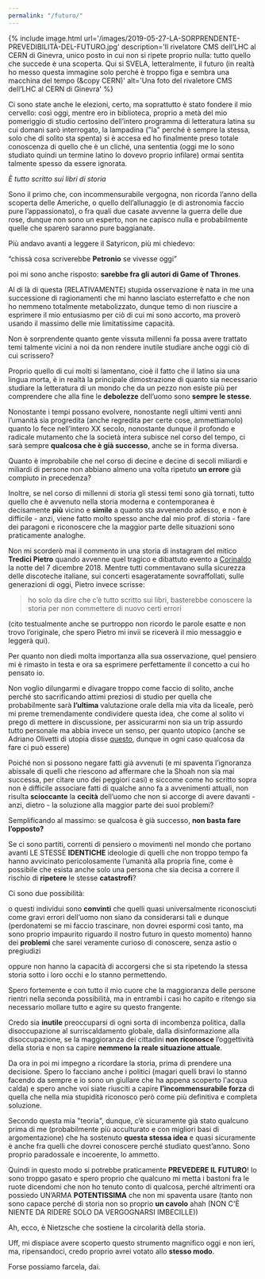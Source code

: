 ```yaml
---
permalink: "/futuro/"
---
```

{% include image.html url='/images/2019-05-27-LA-SORPRENDENTE-PREVEDIBILITÀ-DEL-FUTURO.jpg' description='Il rivelatore CMS dell’LHC al CERN di Ginevra, unico posto in cui non si ripete proprio nulla: tutto quello che succede è una scoperta. Qui si SVELA, letteralmente, il futuro (in realtà ho messo questa immagine solo perché è troppo figa e sembra una macchina del tempo (&copy CERN)' alt='Una foto del rivaletore CMS dell’LHC al CERN di Ginevra' %}


Ci sono state anche le elezioni, certo, ma soprattutto è stato fondere il mio cervello: così oggi, mentre ero in biblioteca, proprio a metà del mio pomeriggio di studio certosino dell’intero programma di letteratura latina su cui domani sarò interrogato, la lampadina ("la" perché è sempre la stessa, solo che di solito sta spenta) si è accesa ed ho finalmente preso totale conoscenza di quello che è un cliché, una sententia (oggi me lo sono studiato quindi un termine latino lo dovevo proprio infilare) ormai sentita talmente spesso da essere ignorata.

_È tutto scritto sui libri di storia_

Sono il primo che, con incommensurabile vergogna, non ricorda l’anno della scoperta delle Americhe, o quello dell’allunaggio (e di astronomia faccio pure l’appassionato), o fra quali due casate avvenne la guerra delle due rose, dunque non sono un esperto, non ne capisco nulla e probabilmente quelle che sparerò saranno pure baggianate.


Più andavo avanti a leggere il Satyricon, più mi chiedevo:

“chissà cosa scriverebbe **Petronio** se vivesse oggi”

poi mi sono anche risposto: **sarebbe fra gli autori di Game of Thrones**.


Al di là di questa (RELATIVAMENTE) stupida osservazione è nata in me una successione di ragionamenti che mi hanno lasciato esterrefatto e che non ho nemmeno totalmente metabolizzato, dunque temo di non riuscire a esprimere il mio entusiasmo per ciò di cui mi sono accorto, ma proverò usando il massimo delle mie limitatissime capacità.


Non è sorprendente quanto gente vissuta millenni fa possa avere trattato temi talmente vicini a noi da non rendere inutile studiare anche oggi ciò di cui scrissero?


Proprio quello di cui molti si lamentano, cioè il fatto che il latino sia una lingua morta, è in realtà la principale dimostrazione di quanto sia necessario studiare la letteratura di un mondo che da un pezzo non esiste più per comprendere che alla fine le **debolezze** dell’uomo sono **sempre le stesse**.


Nonostante i tempi possano evolvere, nonostante negli ultimi venti anni l’umanità sia progredita (anche regredita per certe cose, ammettiamolo) quanto lo fece nell’intero XX secolo, nonostante dunque il profondo e radicale mutamento che la società intera subisce nel corso del tempo, ci sarà sempre **qualcosa che è già successo**, anche se in forma diversa.


Quanto è improbabile che nel corso di decine e decine di secoli miliardi e miliardi di persone non abbiano almeno una volta ripetuto **un errore** già compiuto in precedenza?


Inoltre, se nel corso di millenni di storia gli stessi temi sono già tornati, tutto quello che è avvenuto nella storia moderna e contemporanea è decisamente **più** vicino e **simile** a quanto sta avvenendo adesso, e non è difficile - anzi, viene fatto molto spesso anche dal mio prof. di storia - fare dei paragoni e riconoscere che la maggior parte delle situazioni sono praticamente analoghe.


Non mi scorderò mai il commento in una storia di instagram del mitico **Tredici Pietro** quando avvenne quel tragico e dibattuto evento a <a href="https://www.ilpost.it/tag/corinaldo/" rel="noopener" target="_blank">Corinaldo</a> la notte del 7 dicembre 2018. Mentre tutti commentavano sulla sicurezza delle discoteche italiane, sui concerti esageratamente sovraffollati, sulle generazioni di oggi, Pietro invece scrisse:

> ho solo da dire che c’è tutto scritto sui libri, basterebbe conoscere la storia per non commettere di nuovo certi errori

(cito testualmente anche se purtroppo non ricordo le parole esatte e non trovo l’originale, che spero Pietro mi invii se riceverà il mio messaggio e leggerà qui).

Per quanto non diedi molta importanza alla sua osservazione, quel pensiero mi è rimasto in testa e ora sa esprimere perfettamente il concetto a cui ho pensato io. 


Non voglio dilungarmi e divagare troppo come faccio di solito, anche perché sto sacrificando attimi preziosi di studio per quella che probabilmente sarà **l’ultima** valutazione orale della mia vita da liceale, però mi preme tremendamente condividere questa idea, che come al solito vi prego di mettere in discussione, per assicurarmi non sia un trip assurdo tutto personale ma abbia invece un senso, per quanto utopico (anche se Adriano Olivetti di utopia disse <a href="https://aforismi.meglio.it/aforisma.htm?id=e09d" rel="noopener" target="_blank">questo</a>, dunque in ogni caso qualcosa da fare ci può essere)

Poiché non si possono negare fatti già avvenuti (e mi spaventa l’ignoranza abissale di quelli che riescono ad affermare che la Shoah non sia mai successa, per citare uno dei peggiori casi) e siccome come ho scritto sopra non è difficile associare fatti di qualche anno fa a avvenimenti attuali, non risulta **scioccante** la **cecità** dell’uomo che non si accorge di avere davanti - anzi, dietro - la soluzione alla maggior parte dei suoi problemi?


Semplificando al massimo: se qualcosa è già successo, **non basta fare l’opposto?**


Se ci sono partiti, correnti di pensiero o movimenti nel mondo che portano avanti LE STESSE **IDENTICHE** ideologie di quelli che non troppo tempo fa hanno avvicinato pericolosamente l’umanità alla propria fine, come è possibile che esista anche solo una persona che sia decisa a correre il rischio di **ripetere** le stesse **catastrofi**?


Ci sono due possibilità:

o questi individui sono **convinti** che quelli quasi universalmente riconosciuti come gravi errori dell’uomo non siano da considerarsi tali e dunque (perdonatemi se mi faccio trascinare, non dovrei espormi così tanto, ma sono proprio impaurito riguardo il nostro futuro in questo momento) hanno dei **problemi** che sarei veramente curioso di conoscere, senza astio o pregiudizi


oppure non hanno la capacità di accorgersi che si sta ripetendo la stessa storia sotto i loro occhi e lo stanno permettendo.


Spero fortemente e con tutto il mio cuore che la maggioranza delle persone rientri nella seconda possibilità, ma in entrambi i casi ho capito e ritengo sia necessario mollare tutto e agire su questo frangente.


Credo sia **inutile** preoccuparsi di ogni sorta di incombenza politica, dalla disoccupazione al surriscaldamento globale, dalla disinformazione alla disoccupazione, se la maggioranza dei cittadini **non riconosce** l’oggettività della storia e non sa capire **nemmeno la reale situazione attuale**.

Da ora in poi mi impegno a ricordare la storia, prima di prendere una decisione. Spero lo facciano anche i politici (magari quelli bravi lo stanno facendo da sempre e io sono un giullare che ha appena scoperto l'acqua calda) e spero anche voi siate riusciti a capire **l’incommensurabile forza** di quella che nella mia stupidità riconosco però come più definitiva e completa soluzione.

Secondo questa mia "teoria", dunque, c’è sicuramente già stato qualcuno prima di me (probabilmente più acculturato e con migliori basi di argomentazione) che ha sostenuto **questa stessa idea** e quasi sicuramente è anche fra quelli che dovrei conoscere perché studiato quest’anno. Sono proprio paradossale e incoerente, lo ammetto.

Quindi in questo modo si potrebbe praticamente **PREVEDERE IL FUTURO**! Io sono troppo gasato e spero proprio che qualcuno mi metta i bastoni fra le ruote dicendomi che non ho tenuto conto di qualcosa, perché altrimenti ora possiedo UN’ARMA **POTENTISSIMA** che non mi spaventa usare (tanto non sono capace perché di storia non so proprio **un cavolo** ahah (NON C'È NIENTE DA RIDERE SOLO DA VERGOGNARSI IMBECILLE))

Ah, ecco, è Nietzsche che sostiene la circolarità della storia.

Uff, mi dispiace avere scoperto questo strumento magnifico oggi e non ieri, ma, ripensandoci, credo proprio avrei votato allo **stesso modo**.

Forse possiamo farcela, dai.
